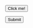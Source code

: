 <!-- HTML with JavaScript event -->
<button class="my-button" onclick="alert('Button clicked!')">Click me!</button>

<!-- HTML with form submission -->
<form>
  <button class="my-button" type="submit">Submit</button>
</form>
